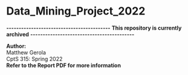 # Data_Mining_Project_2022

**------------------------------------------**
**This repository is currently archived**
**------------------------------------------**

**Author:**<br>
Matthew Gerola<br>
CptS 315: Spring 2022<br>
**Refer to the Report PDF for more information**<br>
